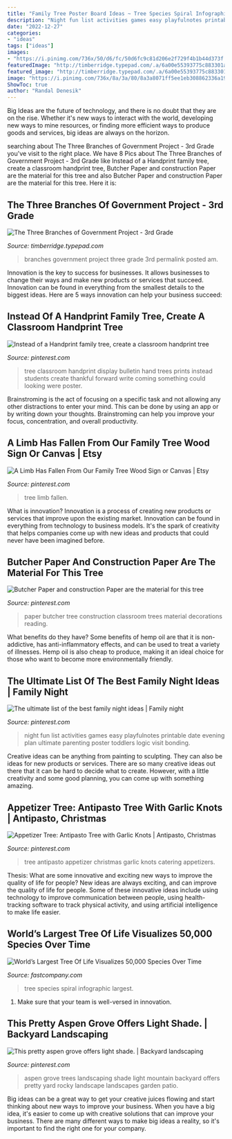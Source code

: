 ```yaml
---
title: "Family Tree Poster Board Ideas ~ Tree Species Spiral Infographic Largest"
description: "Night fun list activities games easy playfulnotes printable date evening plan ultimate parenting poster toddlers logic visit bonding"
date: "2022-12-27"
categories:
- "ideas"
tags: ["ideas"]
images:
- "https://i.pinimg.com/736x/50/d6/fc/50d6fc9c81d206e2f729f4b1b44d373f.jpg"
featuredImage: "http://timberridge.typepad.com/.a/6a00e55393775c883301a3fcd6fe01970b-800wi"
featured_image: "http://timberridge.typepad.com/.a/6a00e55393775c883301a3fcd6fe01970b-800wi"
image: "https://i.pinimg.com/736x/8a/3a/80/8a3a8071ff5ee1eb308862336a1946c7--hand-print-tree-hand-prints.jpg"
ShowToc: true
author: "Randal Denesik"
---
```



Big Ideas are the future of technology, and there is no doubt that they are on the rise. Whether it's new ways to interact with the world, developing new ways to mine resources, or finding more efficient ways to produce goods and services, big ideas are always on the horizon. 

	

		
searching about The Three Branches of Government Project - 3rd Grade you've visit to the right place. We have 8 Pics about The Three Branches of Government Project - 3rd Grade like Instead of a Handprint family tree, create a classroom handprint tree, Butcher Paper and construction Paper are the material for this tree and also Butcher Paper and construction Paper are the material for this tree. Here it is:
		
    
## The Three Branches Of Government Project - 3rd Grade

<img loading=lazy src="http://timberridge.typepad.com/.a/6a00e55393775c883301a3fcd6fe01970b-800wi" onerror="this.onerror=null;this.src='https://tse1.mm.bing.net/th?id=OIP.Xhsr2AEQAaaytvCLpXJ_XAHaJ4&amp;pid=15.1';" alt="The Three Branches of Government Project - 3rd Grade">

_Source: timberridge.typepad.com_

>branches government project three grade 3rd permalink posted am. 

	

Innovation is the key to success for businesses. It allows businesses to change their ways and make new products or services that succeed. Innovation can be found in everything from the smallest details to the biggest ideas. Here are 5 ways innovation can help your business succeed: 

    
## Instead Of A Handprint Family Tree, Create A Classroom Handprint Tree

<img loading=lazy src="https://i.pinimg.com/736x/8a/3a/80/8a3a8071ff5ee1eb308862336a1946c7--hand-print-tree-hand-prints.jpg" onerror="this.onerror=null;this.src='https://tse2.mm.bing.net/th?id=OIP.PcnqxITPTuIYxLMqVCGkJwHaJ3&amp;pid=15.1';" alt="Instead of a Handprint family tree, create a classroom handprint tree">

_Source: pinterest.com_

>tree classroom handprint display bulletin hand trees prints instead students create thankful forward write coming something could looking were poster. 

	

Brainstroming is the act of focusing on a specific task and not allowing any other distractions to enter your mind. This can be done by using an app or by writing down your thoughts. Brainstroming can help you improve your focus, concentration, and overall productivity.

    
## A Limb Has Fallen From Our Family Tree Wood Sign Or Canvas | Etsy

<img loading=lazy src="https://i.pinimg.com/736x/19/fb/18/19fb183f911a26990b14058349b046f1.jpg" onerror="this.onerror=null;this.src='https://tse3.mm.bing.net/th?id=OIP.DmqrfoLUb67MEPjr7kq3NQHaKD&amp;pid=15.1';" alt="A Limb Has Fallen From Our Family Tree Wood Sign or Canvas | Etsy">

_Source: pinterest.com_

>tree limb fallen. 

	

What is innovation?
Innovation is a process of creating new products or services that improve upon the existing market. Innovation can be found in everything from technology to business models. It's the spark of creativity that helps companies come up with new ideas and products that could never have been imagined before.

    
## Butcher Paper And Construction Paper Are The Material For This Tree

<img loading=lazy src="https://i.pinimg.com/736x/f8/8f/36/f88f36c0ba65434f90709d9009c3cdca--butcher-paper-paper-trees.jpg" onerror="this.onerror=null;this.src='https://tse1.mm.bing.net/th?id=OIP.Nb2HGUS4J7jIPtgPnM-ZYgHaJ6&amp;pid=15.1';" alt="Butcher Paper and construction Paper are the material for this tree">

_Source: pinterest.com_

>paper butcher tree construction classroom trees material decorations reading. 

	

What benefits do they have?
Some benefits of hemp oil are that it is non-addictive, has anti-inflammatory effects, and can be used to treat a variety of illnesses. Hemp oil is also cheap to produce, making it an ideal choice for those who want to become more environmentally friendly.

    
## The Ultimate List Of The Best Family Night Ideas | Family Night

<img loading=lazy src="https://i.pinimg.com/736x/e0/f2/37/e0f2370e9645ea43ac0b3776c5592736.jpg" onerror="this.onerror=null;this.src='https://tse3.mm.bing.net/th?id=OIP.tnYZMzc9Rf5Ecg0Ta8D2tgHaLH&amp;pid=15.1';" alt="The ultimate list of the best family night ideas | Family night">

_Source: pinterest.com_

>night fun list activities games easy playfulnotes printable date evening plan ultimate parenting poster toddlers logic visit bonding. 

	

Creative ideas can be anything from painting to sculpting. They can also be ideas for new products or services. There are so many creative ideas out there that it can be hard to decide what to create. However, with a little creativity and some good planning, you can come up with something amazing.

    
## Appetizer Tree: Antipasto Tree With Garlic Knots | Antipasto, Christmas

<img loading=lazy src="https://i.pinimg.com/736x/50/d6/fc/50d6fc9c81d206e2f729f4b1b44d373f.jpg" onerror="this.onerror=null;this.src='https://tse4.mm.bing.net/th?id=OIP.nXlhD6AtqMQJoJKdwCLDjAHaLH&amp;pid=15.1';" alt="Appetizer Tree: Antipasto Tree with Garlic Knots | Antipasto, Christmas">

_Source: pinterest.com_

>tree antipasto appetizer christmas garlic knots catering appetizers. 

	

Thesis: What are some innovative and exciting new ways to improve the quality of life for people?
New ideas are always exciting, and can improve the quality of life for people. Some of these innovative ideas include using technology to improve communication between people, using health-tracking software to track physical activity, and using artificial intelligence to make life easier.

    
## World’s Largest Tree Of Life Visualizes 50,000 Species Over Time

<img loading=lazy src="https://images.fastcompany.net/image/upload/w_1280,f_auto,q_auto,fl_lossy/wp-cms/uploads/2015/03/3043479-poster-p-1-this-spiral-tree-of-life-fits-50000-species-in-one-infographic.png" onerror="this.onerror=null;this.src='https://tse4.mm.bing.net/th?id=OIP.p6fJtsAaZ2jw0c9zoNXAsAHaEK&amp;pid=15.1';" alt="World’s Largest Tree Of Life Visualizes 50,000 Species Over Time">

_Source: fastcompany.com_

>tree species spiral infographic largest. 

	

1. Make sure that your team is well-versed in innovation.

    
## This Pretty Aspen Grove Offers Light Shade. | Backyard Landscaping

<img loading=lazy src="https://i.pinimg.com/736x/9d/e5/5e/9de55eb5e854e630ad344c20e1661e58--light-shades-aspen.jpg" onerror="this.onerror=null;this.src='https://tse2.mm.bing.net/th?id=OIP.pAZympJXSW4N8mU8OJp2vwHaJ3&amp;pid=15.1';" alt="This pretty aspen grove offers light shade. | Backyard landscaping">

_Source: pinterest.com_

>aspen grove trees landscaping shade light mountain backyard offers pretty yard rocky landscape landscapes garden patio. 

	

Big ideas can be a great way to get your creative juices flowing and start thinking about new ways to improve your business. When you have a big idea, it's easier to come up with creative solutions that can improve your business. There are many different ways to make big ideas a reality, so it's important to find the right one for your company.

